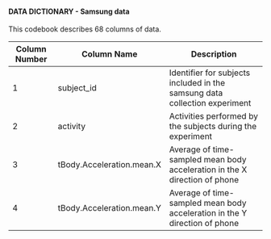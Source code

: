 #### DATA DICTIONARY - Samsung data

This codebook describes 68 columns of data.  

| Column Number | Column Name | Description |
| ------------- | ----------- | ----------- |
| 1 | subject_id | Identifier for subjects included in the samsung data collection experiment |
| 2 | activity | Activities performed by the subjects during the experiment |
| 3 | tBody.Acceleration.mean.X | Average of time-sampled mean body acceleration in the X direction of phone |
| 4 | tBody.Acceleration.mean.Y | Average of time-sampled mean body acceleration in the Y direction of phone |

